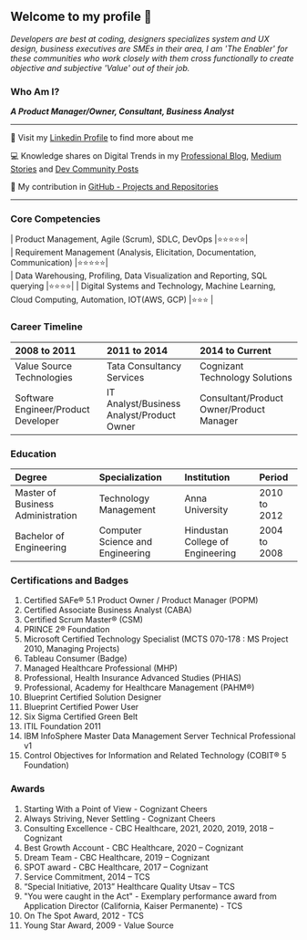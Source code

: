 ## Welcome to my profile 👋

_Developers are best at coding, designers specializes system and UX design, business executives are SMEs in their area, I am 'The Enabler' for these communities who work closely with them cross functionally to create objective and subjective 'Value' out of their job._ 

### Who Am I? 

**_A Product Manager/Owner, Consultant, Business Analyst_**


* * *


👤 Visit my [Linkedin Profile](https://www.linkedin.com/in/seevignesh/) to find more about me

💻 Knowledge shares on Digital Trends in my [Professional Blog](https://iamvigneshc-mydigitalworld.blogspot.com/), [Medium Stories](https://iamvigneshc.medium.com) and [Dev Community Posts](https://dev.to/iamvigneshc)

🚀 My contribution in [GitHub - Projects and Repositories](https://github.com/IamVigneshC)

* * *

### Core Competencies

| Product Management, Agile (Scrum), SDLC, DevOps                                              |⭐⭐⭐⭐⭐|  
| Requirement Management (Analysis, Elicitation, Documentation, Communication)                 |⭐⭐⭐⭐⭐|          
| Data Warehousing, Profiling, Data Visualization and Reporting, SQL querying                  |⭐⭐⭐⭐|
| Digital Systems and Technology, Machine Learning, Cloud Computing, Automation, IOT(AWS, GCP) |⭐⭐⭐  |                                 


### Career Timeline

| 2008 to 2011                         |            2011 to 2014                  |              2014 to Current                   |
|:-------------------------------------|:-----------------------------------------|:-----------------------------------------------|
| Value Source Technologies            | Tata Consultancy Services                | Cognizant Technology Solutions                 |
| Software Engineer/Product Developer  | IT Analyst/Business Analyst/Product Owner| Consultant/Product Owner/Product Manager       |


### Education

| Degree                            | Specialization                   |  Institution                     | Period           | 
|:----------------------------------|:---------------------------------|:---------------------------------|:-----------------|
| Master of Business Administration | Technology Management            |  Anna University                 | 2010 to 2012     |
| Bachelor of Engineering           | Computer Science and Engineering |  Hindustan College of Engineering| 2004 to 2008     |


### Certifications and Badges

1. Certified SAFe® 5.1 Product Owner / Product Manager (POPM)
1. Certified Associate Business Analyst (CABA)
1. Certified Scrum Master® (CSM)
1. PRINCE 2® Foundation 
1. Microsoft Certified Technology Specialist (MCTS 070-178 : MS Project 2010, Managing Projects)
1. Tableau Consumer (Badge)
1. Managed Healthcare Professional (MHP)
1. Professional, Health Insurance Advanced Studies (PHIAS) 
1. Professional, Academy for Healthcare Management (PAHM®)
1. Blueprint Certified Solution Designer
1. Blueprint Certified Power User
1. Six Sigma Certified Green Belt
1. ITIL Foundation 2011
1. IBM InfoSphere Master Data Management Server Technical Professional v1
1. Control Objectives for Information and Related Technology (COBIT® 5 Foundation) 

### Awards

1. Starting With a Point of View - Cognizant Cheers
1. Always Striving, Never Settling - Cognizant Cheers
1. Consulting Excellence - CBC Healthcare, 2021, 2020, 2019, 2018 – Cognizant
1. Best Growth Account - CBC Healthcare, 2020 – Cognizant
1. Dream Team - CBC Healthcare, 2019 – Cognizant
1. SPOT award - CBC Healthcare, 2017 – Cognizant
1. Service Commitment, 2014 – TCS
1. “Special Initiative, 2013” Healthcare Quality Utsav – TCS 
1. "You were caught in the Act" - Exemplary performance award from Application Director (California, Kaiser Permanente) - TCS
1. On The Spot Award, 2012 - TCS
1. Young Star Award, 2009 - Value Source

